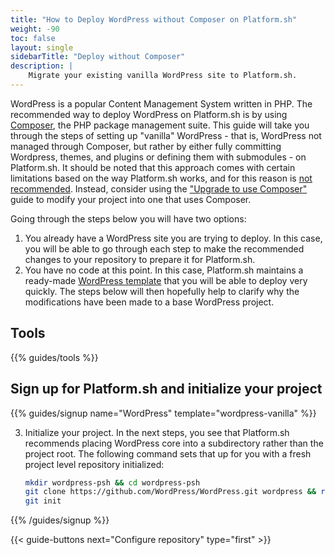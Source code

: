 ```yaml
---
title: "How to Deploy WordPress without Composer on Platform.sh"
weight: -90
toc: false
layout: single
sidebarTitle: "Deploy without Composer"
description: |
    Migrate your existing vanilla WordPress site to Platform.sh. 
---
```


WordPress is a popular Content Management System written in PHP. The recommended way to deploy WordPress on Platform.sh is by using [Composer](/guides/wordpress/deploy/_index.md), the PHP package management suite. This guide will take you through the steps of setting up "vanilla" WordPress - that is, WordPress not managed through Composer, but rather by either fully committing Wordpress, themes, and plugins or defining them with submodules - on Platform.sh. It should be noted that this approach comes with certain limitations based on the way Platform.sh works, and for this reason is [not recommended](/guides/wordpress/composer/_index.md). Instead, consider using the ["Upgrade to use Composer"](/guides/wordpress/composer/migrate.md) guide to modify your project into one that uses Composer. 

Going through the steps below you will have two options:

1. You already have a WordPress site you are trying to deploy. In this case, you will be able to go through each step to make the recommended changes to your repository to prepare it for Platform.sh.
2. You have no code at this point. In this case, Platform.sh maintains a ready-made [WordPress template](https://github.com/platformsh-templates/wordpress-vanilla) that you will be able to deploy very quickly. The steps below will then hopefully help to clarify why the modifications have been made to a base WordPress project.

## Tools

{{% guides/tools %}}

## Sign up for Platform.sh and initialize your project

{{% guides/signup name="WordPress" template="wordpress-vanilla" %}}

3. Initialize your project.
   In the next steps, you see that Platform.sh recommends placing WordPress core into a subdirectory rather than the project root.
   The following command sets that up for you with a fresh project level repository initialized:

   ```bash
   mkdir wordpress-psh && cd wordpress-psh
   git clone https://github.com/WordPress/WordPress.git wordpress && rm -rf wordpress/.git
   git init
   ```

{{% /guides/signup %}}

{{< guide-buttons next="Configure repository" type="first" >}}
